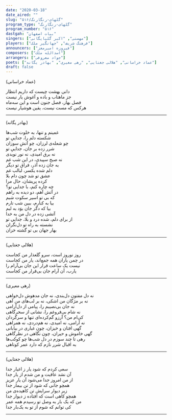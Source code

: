 ```yaml
---
date: "2020-03-18"
date_aired: ""
slug: "گلهای-رنگارنگ/۵۱۶"
program_type: "گلهای-رنگارنگ"
program_number: "۵۱۶"
dastgah: "بیات اصفهان"
singers: ["مهستی", "اکبر گلپایگانی"]
players: ["فرهنگ شریف", "جهانگیر ملک"]
announcers: ["فیروزه امیرمعز"]
composers: ["اسدالله ملک"]
arrangers: ["جواد معروفی"]
poets: ["عماد خراسانی", "هلالی جغتایی", "رهی معیری", "بهادر یگانه"]
draft: false
---
```


(عماد خراسانی)  

دانی بهشت چیست که داریم انتظار  
جز ماهتاب و باده و آغوش یار نیست  
فصل بهار، فصل جنون است و این سه‌ماه  
هرکس که مست نیست، یقین هوشیار نیست  

---  

(بهادر یگانه)  

غمینم و تنها، به خلوت شب‌ها  
شکسته دلم را، جداییِ تو  
چو شعله‌ی لرزان، چو آتشِ سوزان  
شرر زده بر جان، جداییِ تو  
نه برق امیدی، نه نور نویدی  
نه صبح سپیدی، در این شب غم  
به جان زده آذر، فراق تو دیگر  
دلم شده یکسر، لبالب غم  
عشق تو شد چون دام بلا  
کرده پریشان، حال مرا  
چه چاره کنم، با جدایی تو؟  
در آتش آهم، دو دیده به راهم  
که بی تو اسیر سکوت شبم  
بیا به کنارم، ببین شب تارم  
بیا که دگر جان بوَد به لبم  
آتشی زده در دل من به خدا  
از برای دلم، شده درد و بلا، جدایی تو  
نشسته به راه تو دل‌نگران  
بهار جهان بی تو گشته خزان    

---  

(هلالی جغتایی)  

روز نوروز است، سرو گلعذار من کجاست  
در چمن یاران همه جمع‌اند، یار من کجاست  
نیست یک ساعت قرار این جان بی‌آرام را  
یارب، آن آرام جان بی‌قرار من کجاست  

---  

(رهی معیری)  

نه دل مفتون دل‌بندی، نه جان مدهوش دل‌خواهی  
نه بر مژگان من اشکی، نه بر لب‌های من آهی  
نه جان بی‌نصیبم را، پیامی از دل‌آرامی  
نه شام بی‌فروغم را، نشانی از سحرگاهی  
کی‌ام من؟ آرزو گم‌کرده‌ای تنها و سرگردان  
نه آرامی، نه امیدی، نه هم‌دردی، نه همراهی  
گهی افتان و خیزان، چون غباری در بیابانی  
گهی خاموش و حیران، چون نگاهی در نظرگاهی  
رهی تا چند سوزم در دل شب‌ها چو کوکب‌ها  
به اقبال شرر نازم که دارد عمر کوتاهی  

---  

(هلالی جغتایی)  

سعی کردم که شود یار ز اغیار جدا  
آن نشد عاقبت و من شدم از یار جدا  
از من امروز جدا می‌شود آن یار عزیز  
همچو جانی که شود از تن بیمار جدا  
زیر دیوار سرایش تن کاهیده‌ی من  
همچو کاهی است که افتاده ز دیوار جدا  
من که یک بار به وصل تو رسیدم همه عمر  
کی توانم که شوم از تو به یک‌بار جدا  

---
